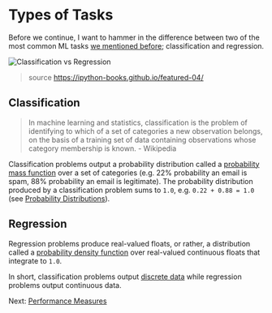 # Types of Tasks

Before we continue, I want to hammer in the difference between two of the most common ML tasks [we mentioned before](general-purpose-algorithms.html#classification); classification and regression.

![Classification vs Regression](images/classification-vs-regression.png)
> source https://ipython-books.github.io/featured-04/

## Classification

> In machine learning and statistics, classification is the problem of identifying to which of a set of categories a new observation belongs, on the basis of a training set of data containing observations whose category membership is known. - Wikipedia

Classification problems output a probability distribution called a [probability mass function](https://en.wikipedia.org/wiki/Probability_mass_function) over a set of categories (e.g. 22% probability an email is spam, 88% probability an email is legitimate). The probability distribution produced by a classification problem sums to `1.0`, e.g. `0.22 + 0.88 = 1.0` (see [Probability Distributions](probability-distributions.html)).

## Regression

Regression problems produce real-valued floats, or rather, a distribution called a [probability density function](https://en.wikipedia.org/wiki/Probability_density_function) over real-valued continuous floats that integrate to `1.0`.

In short, classification problems output [discrete data](https://stats.stackexchange.com/questions/206/what-is-the-difference-between-discrete-data-and-continuous-data) while regression problems output continuous data.

Next: [Performance Measures](performance-measures.html)